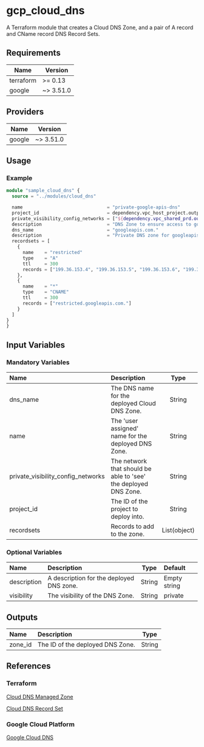 # gcp_cloud_dns

A Terraform module that creates a Cloud DNS Zone, and a pair of A record and CName record DNS Record Sets.

## Requirements

| Name | Version |
|------|---------|
| terraform | >= 0.13 |
| google | ~> 3.51.0 |

## Providers

| Name | Version |
|------|---------|
| google | ~> 3.51.0 |

## Usage
### Example

```terraform
module "sample_cloud_dns" {
  source = "../modules/cloud_dns"

  name                               = "private-google-apis-dns"
  project_id                         = dependency.vpc_host_project.outputs.project_id
  private_visibility_config_networks = ["${dependency.vpc_shared_prd.outputs.network_self_link}", "${dependency.vpc_shared_dev.outputs.network_self_link}"]
  description                        = "DNS Zone to ensure access to googleapis.com via the 'Private Network Access' IPs"
  dns_name                           = "googleapis.com."
  description                        = "Private DNS zone for googleapis.com"
  recordsets = [
    {
      name    = "restricted"
      type    = "A"
      ttl     = 300
      records = ["199.36.153.4", "199.36.153.5", "199.36.153.6", "199.36.153.7"]
    },
    {
      name    = "*"
      type    = "CNAME"
      ttl     = 300
      records = ["restricted.googleapis.com."]
    }
  ]
}
}
```

## Input Variables

### Mandatory Variables

| Name                         | Description                                                                             |  Type  |
| :--------------------------- | :-------------------------------------------------------------------------------------- | :----: |
| dns_name                     | The DNS name for the deployed Cloud DNS Zone.                                           | String |
| name                         | The 'user assigned' name for the deployed DNS Zone.                                     | String |
| private_visibility_config_networks | The network that should be able to 'see' the deployed DNS Zone.                   | String |
| project_id                   | The ID of the project to deploy into.                                                   | String |
| recordsets                   | Records to add to the zone.                                                             | List(object) |

### Optional Variables

| Name             | Description                                                     |  Type  | Default      |
| :--------------- | :-------------------------------------------------------------- | :----: | :----------- |
| description      | A description for the deployed DNS zone.                        | String | Empty string |
| visibility       | The visibility of the DNS Zone.                                 | String | private      |

## Outputs

| Name    | Description                      |  Type  |
| :------ | :------------------------------- | :----: |
| zone_id | The ID of the deployed DNS Zone. | String |

## References

### Terraform

[Cloud DNS Managed Zone](https://www.terraform.io/docs/providers/google/r/dns_managed_zone.html)

[Cloud DNS Record Set](https://www.terraform.io/docs/providers/google/r/dns_record_set.html)

### Google Cloud Platform

[Google Cloud DNS](https://cloud.google.com/dns)

